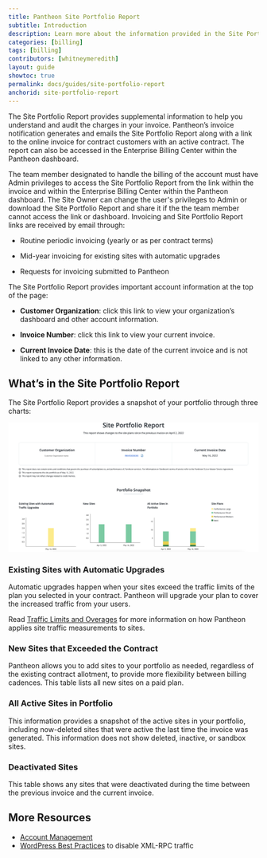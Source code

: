 ```yaml
---
title: Pantheon Site Portfolio Report
subtitle: Introduction
description: Learn more about the information provided in the Site Portfolio Report.
categories: [billing]
tags: [billing]
contributors: [whitneymeredith]
layout: guide
showtoc: true
permalink: docs/guides/site-portfolio-report
anchorid: site-portfolio-report
---
```


The Site Portfolio Report provides supplemental information to help you understand and audit the charges in your invoice. Pantheon’s invoice notification generates and emails the Site Portfolio Report along with a link to the online invoice for contract customers with an active contract. The report can also be accessed in the Enterprise Billing Center within the Pantheon dashboard.

The team member designated to handle the billing of the account must have Admin privileges to access the Site Portfolio Report from the link within the invoice and within the Enterprise Billing Center within the Pantheon dashboard. The Site Owner can change the user's privileges to Admin or download the Site Portfolio Report and share it if the the team member cannot access the link or dashboard. Invoicing and Site Portfolio Report links are received by email through:

- Routine periodic invoicing (yearly or as per contract terms)

- Mid-year invoicing for existing sites with automatic upgrades

- Requests for invoicing submitted to Pantheon

The Site Portfolio Report provides important account information at the top of the page:

- **Customer Organization**: click this link to view your organization’s dashboard and other account information. 

- **Invoice Number**: click this link to view your current invoice.

- **Current Invoice Date**: this is the date of the current invoice and is not linked to any other information.

## What’s in the Site Portfolio Report

The Site Portfolio Report provides a snapshot of your portfolio through three charts:

![Site Portfolio Charts](../../../images/site-portfolio-report-charts.png)

### Existing Sites with Automatic Upgrades

Automatic upgrades happen when your sites exceed the traffic limits of the plan you selected in your contract. Pantheon will upgrade your plan to cover the increased traffic from your users.

Read [Traffic Limits and Overages](/guides/account-mgmt/traffic) for more information on how Pantheon applies site traffic measurements to sites.

### New Sites that Exceeded the Contract

Pantheon allows you to add sites to your portfolio as needed, regardless of the existing contract allotment, to provide more flexibility between billing cadences. This table lists all new sites on a paid plan. 

### All Active Sites in Portfolio

This information provides a snapshot of the active sites in your portfolio, including now-deleted sites that were active the last time the invoice was generated. This information does not show deleted, inactive, or sandbox sites.

### Deactivated Sites

This table shows any sites that were deactivated during the time between the previous invoice and the current invoice.

## More Resources

- [Account Management](/manage)
- [WordPress Best Practices](/wordpress-best-practices/#avoid-xml-rpc-attacks) to disable XML-RPC traffic